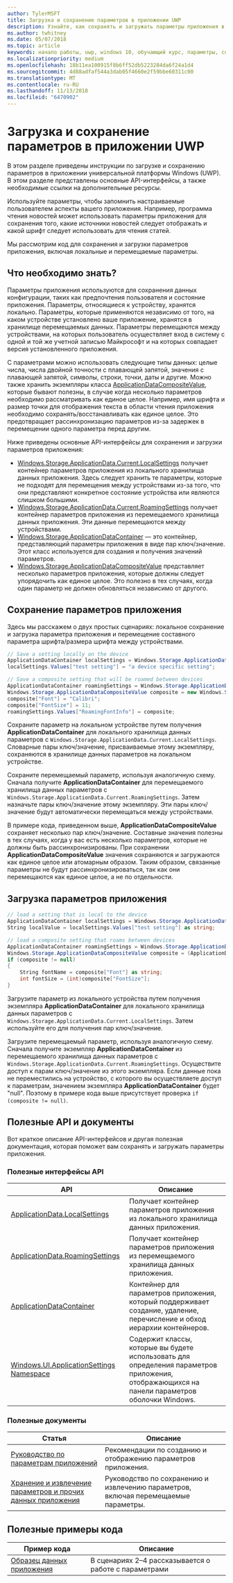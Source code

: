 ```yaml
---
author: TylerMSFT
title: Загрузка и сохранение параметров в приложении UWP
description: Узнайте, как сохранять и загружать параметры приложения в приложениях универсальной платформы Windows.
ms.author: twhitney
ms.date: 05/07/2018
ms.topic: article
keywords: начало работы, uwp, windows 10, обучающий курс, параметры, сохранение параметров, загрузка параметров
ms.localizationpriority: medium
ms.openlocfilehash: 18b11ea100915f8b6ff52db5223284da6f24a1d4
ms.sourcegitcommit: 4d88adfaf544a3dab05f4660e2f59bbe60311c00
ms.translationtype: MT
ms.contentlocale: ru-RU
ms.lasthandoff: 11/13/2018
ms.locfileid: "6470902"
---
```

# <a name="save-and-load-settings-in-a-uwp-app"></a>Загрузка и сохранение параметров в приложении UWP

В этом разделе приведены инструкции по загрузке и сохранению параметров в приложении универсальной платформы Windows (UWP). В этом разделе представлены основные API-интерфейсы, а также необходимые ссылки на дополнительные ресурсы.

Используйте параметры, чтобы запомнить настраиваемые пользователем аспекты вашего приложения. Например, программа чтения новостей может использовать параметры приложения для сохранения того, какие источники новостей следует отображать и какой шрифт следует использовать для чтения статей.

Мы рассмотрим код для сохранения и загрузки параметров приложения, включая локальные и перемещаемые параметры.

## <a name="what-do-you-need-to-know"></a>Что необходимо знать?

Параметры приложения используются для сохранения данных конфигурации, таких как предпочтения пользователя и состояние приложения.  Параметры, относящиеся к устройству, хранятся локально. Параметры, которые применяются независимо от того, на каком устройстве установлено ваше приложение, хранятся в хранилище перемещаемых данных. Параметры перемещаются между устройствами, на которых пользователь осуществляет вход в систему с одной и той же учетной записью Майкрософт и на которых совпадает версия установленного приложения.

С параметрами можно использовать следующие типы данных: целые числа, числа двойной точности с плавающей запятой, значения с плавающей запятой, символы, строки, точки, даты и другие. Можно также хранить экземпляры класса [ApplicationDataCompositeValue](https://docs.microsoft.com/uwp/api/Windows.Storage.ApplicationDataCompositeValue), которые бывают полезны, в случае когда несколько параметров необходимо рассматривать как единое целое. Например, имя шрифта и размер точки для отображения текста в области чтения приложения необходимо сохранять/восстанавливать как единое целое. Это предотвращает рассинхронизацию параметров из-за задержек в перемещении одного параметра перед другим.

Ниже приведены основные API-интерфейсы для сохранения и загрузки параметров приложения:

- [Windows.Storage.ApplicationData.Current.LocalSettings](https://docs.microsoft.com/uwp/api/Windows.Storage.ApplicationData#Windows_Storage_ApplicationData_LocalSettings) получает контейнер параметров приложения из локального хранилища данных приложения. Здесь следует хранить те параметры, которые не подходят для перемещения между устройствами из-за того, что они представляют конкретное состояние устройства или являются слишком большими.
- [Windows.Storage.ApplicationData.Current.RoamingSettings](https://docs.microsoft.com/uwp/api/windows.storage.applicationdata.roamingsettings#Windows_Storage_ApplicationData_RoamingSettings) получает контейнер параметров приложения из перемещаемого хранилища данных приложения. Эти данные перемещаются между устройствами.
- [Windows.Storage.ApplicationDataContainer](https://docs.microsoft.com/uwp/api/windows.storage.applicationdatacontainer) — это контейнер, представляющий параметры приложения в виде пар ключ/значение. Этот класс используется для создания и получения значений параметров.
- [Windows.Storage.ApplicationDataCompositeValue](https://docs.microsoft.com/uwp/api/Windows.Storage.ApplicationDataCompositeValue) представляет несколько параметров приложения, которые должны следует упорядочить как единое целое. Это полезно в тех случаях, когда один параметр не должен обновляться независимо от другого.

## <a name="save-app-settings"></a>Сохранение параметров приложения

Здесь мы расскажем о двух простых сценариях: локальное сохранение и загрузка параметра приложения и перемещение составного параметра шрифта/размера шрифта между устройствами.

 ```csharp
// Save a setting locally on the device
ApplicationDataContainer localSettings = Windows.Storage.ApplicationData.Current.LocalSettings;
localSettings.Values["test setting"] = "a device specific setting";

// Save a composite setting that will be roamed between devices
ApplicationDataContainer roamingSettings = Windows.Storage.ApplicationData.Current.RoamingSettings;
Windows.Storage.ApplicationDataCompositeValue composite = new Windows.Storage.ApplicationDataCompositeValue();
composite["Font"] = "Calibri";
composite["FontSize"] = 11;
roamingSettings.Values["RoamingFontInfo"] = composite;
 ```

Сохраните параметр на локальном устройстве путем получения **ApplicationDataContainer** для локального хранилища данных параметров с `Windows.Storage.ApplicationData.Current.LocalSettings`. Словарные пары ключ/значение, присваиваемые этому экземпляру, сохраняются в хранилище данных параметров на локальном устройстве.

Сохраните перемещаемый параметр, используя аналогичную схему. Сначала получите **ApplicationDataContainer** для перемещаемого хранилища данных параметров с `Windows.Storage.ApplicationData.Current.RoamingSettings`. Затем назначьте пары ключ/значение этому экземпляру.  Эти пары ключ/значение будут автоматически перемещаться между устройствами.

В примере кода, приведенном выше, **ApplicationDataCompositeValue** сохраняет несколько пар ключ/значение. Составные значения полезны в тех случаях, когда у вас есть несколько параметров, которые не должны быть рассинхронизированы. При сохранении **ApplicationDataCompositeValue** значения сохраняются и загружаются как единое целое или атомарным образом. Таким образом, связанные параметры не будут рассинхронизироваться, так как они перемещаются как единое целое, а не по отдельности.

## <a name="load-app-settings"></a>Загрузка параметров приложения

```csharp
// load a setting that is local to the device
ApplicationDataContainer localSettings = Windows.Storage.ApplicationData.Current.LocalSettings;
String localValue = localSettings.Values["test setting"] as string;

// load a composite setting that roams between devices
ApplicationDataContainer roamingSettings = Windows.Storage.ApplicationData.Current.RoamingSettings;
Windows.Storage.ApplicationDataCompositeValue composite = (ApplicationDataCompositeValue)roamingSettings.Values["RoamingFontInfo"];
if (composite != null)
{
    String fontName = composite["Font"] as string;
    int fontSize = (int)composite["FontSize"];
}
```

Загрузите параметр из локального устройства путем получения экземпляра **ApplicationDataContainer** для локального хранилища данных параметров с `Windows.Storage.ApplicationData.Current.LocalSettings`. Затем используйте его для получения пар ключ/значение.

Загрузите перемещаемый параметр, используя аналогичную схему. Сначала получите экземпляр **ApplicationDataContainer** из перемещаемого хранилища данных параметров с `Windows.Storage.ApplicationData.Current.RoamingSettings`. Осуществите доступ к парам ключ/значение из этого экземпляра. Если данные пока не переместились на устройство, с которого вы осуществляете доступ к параметрам, значением экземпляра **ApplicationDataContainer** будет "null". Поэтому в примере кода выше присутствует проверка `if (composite != null)`.

## <a name="useful-apis-and-docs"></a>Полезные API и документы

Вот краткое описание API-интерфейсов и другая полезная документация, которая поможет вам сохранять и загружать параметры приложения.

### <a name="useful-apis"></a>Полезные интерфейсы API

| API | Описание |
|------|---------------|
| [ApplicationData.LocalSettings](https://msdn.microsoft.com/library/windows/apps/windows.storage.applicationdata.temporaryfolder) | Получает контейнер параметров приложения из локального хранилища данных приложения. |
| [ApplicationData.RoamingSettings](https://docs.microsoft.com/uwp/api/windows.storage.applicationdata.roamingsettings) | Получает контейнер параметров приложения из перемещаемого хранилища данных приложения. |
| [ApplicationDataContainer](https://docs.microsoft.com/uwp/api/windows.storage.applicationdatacontainer) | Контейнер для параметров приложения, который поддерживает создание, удаление, перечисление и обход иерархии контейнеров. |
| [Windows.UI.ApplicationSettings Namespace](https://docs.microsoft.com/uwp/api/windows.ui.applicationsettings) | Содержит классы, которые вы будете использовать для определения параметров приложения, отображающихся на панели параметров оболочки Windows. |

### <a name="useful-docs"></a>Полезные документы

| Статья | Описание |
|-------|----------------|
| [Руководство по параметрам приложений](https://docs.microsoft.com/windows/uwp/design/app-settings/guidelines-for-app-settings) | Рекомендации по созданию и отображению параметров приложения. |
| [Хранение и извлечение параметров и прочих данных приложения](https://docs.microsoft.com/windows/uwp/design/app-settings/store-and-retrieve-app-data#create-and-read-a-local-file) | Руководство по сохранению и извлечению параметров, включая перемещаемые параметры. |

## <a name="useful-code-samples"></a>Полезные примеры кода

| Пример кода | Описание |
|-----------------|---------------|
| [Образец данных приложения](https://github.com/Microsoft/Windows-universal-samples/tree/master/Samples/ApplicationData) | В сценариях 2–4 рассказывается о работе с параметрами |